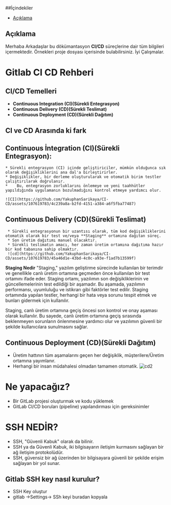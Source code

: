 ##İçindekiler
- [Açıklama](##Açıklama)

## Açıklama
Merhaba Arkadaşlar bu dökümantasyon **CI/CD** süreçlerine dair tüm bilgileri içermektedir. Örnekleri proje dosyası içerisinde bulabilirsiniz. İyi Çalışmalar. 

 # Gitlab CI CD Rehberi
 ## CI/CD Temelleri

* **Continuous Integration (CI)(Sürekli Entegrasyon)**
* **Continuous Delivery (CD)(Sürekli Teslimat)**
* **Continuous Deployment (CD)(Sürekli Dağıtım)** 

## CI ve CD Arasında ki fark 
  ## Continuous İntegration (CI)(Sürekli Entegrasyon):
    * Sürekli entegrasyon (CI) içinde geliştiriciler, mümkün olduğunca sık olarak değişikliklerini ana dal'a birleştirirler.
    * Değişiklikler, bir derleme oluşturularak ve otomatik birim testler çalıştırılarak doğrulanır.
    *    Bu, entegrasyon zorluklarını önlemeye ve yeni taahhütler yapıldığında uygulamanın bozulmadığını kontrol etmeye yardımcı olur.
    
    ![CI](https://github.com/YakuphanSarikaya/CI-CD/assets/107619783/4c239a8a-b2fd-4151-a384-a6f5fba77487)


                                                                  

   ## Continuous Delivery (CD)(Sürekli Teslimat)
     * Sürekli entegrasyonun bir uzantısı olarak, tüm kod değişikliklerini otomatik olarak bir test ve/veya **Staging** ortamına dağıtan süreç.
     * Son üretim dağıtımı manuel olacaktır.
     * Sürekli teslimatın amacı, her zaman üretim ortamına dağıtıma hazır bir kod tabanına sahip olmaktır.
     ![cd](https://github.com/YakuphanSarikaya/CI-CD/assets/107619783/45a46d1e-43bd-4c0c-a93e-f1ad7b13599f)

     
  **Staging Nedir** 
  "Staging," yazılım geliştirme sürecinde kullanılan bir terimdir ve genellikle canlı üretim ortamına geçmeden önce kullanılan bir test ortamını ifade eder. Staging ortamı, yazılımın son değişikliklerinin ve güncellemelerinin test edildiği bir aşamadır. Bu aşamada, yazılımın performansı, uyumluluğu ve istikrarı gibi faktörler test edilir. Staging ortamında yapılan testler, herhangi bir hata veya sorunu tespit etmek ve bunları gidermek için kullanılır.

Staging, canlı üretim ortamına geçiş öncesi son kontrol ve onay aşaması olarak kullanılır. Bu sayede, canlı üretim ortamına geçiş sırasında beklenmeyen sorunların önlenmesine yardımcı olur ve yazılımın güvenli bir şekilde kullanıcılara sunulmasını sağlar.

  ## Continuous Deployment (CD)(Sürekli Dağıtım)
  * Üretim hattının tüm aşamalarını geçen her değişiklik, müşterilere/Üretim ortamına yayımlanır.
  * Herhangi bir insan müdahalesi olmadan tamamen otomatik.
    ![cd2](https://github.com/YakuphanSarikaya/CI-CD/assets/107619783/a2ce455a-e6f5-4faf-a4f1-0528dd442b0c)
# Ne yapacağız?
 * Bir GitLab projesi oluşturmak ve kodu yüklemek
 * GitLab CI/CD boruları (pipeline) yapılandırması için gereksinimler


# SSH NEDİR?
* SSH, "Güvenli Kabuk" olarak da bilinir.
* SSH ya da Güvenli Kabuk, iki bilgisayarın iletişim kurmasını sağlayan bir ağ iletişim protokolüdür.
* SSH, güvensiz bir ağ üzerinden bir bilgisayara güvenli bir şekilde erişim sağlayan bir yol sunar.
## Gitlab SSH key nasıl kurulur?
* SSH Key oluştur
* gitlab ->Settings-> SSh keyi buradan kopyala
  

